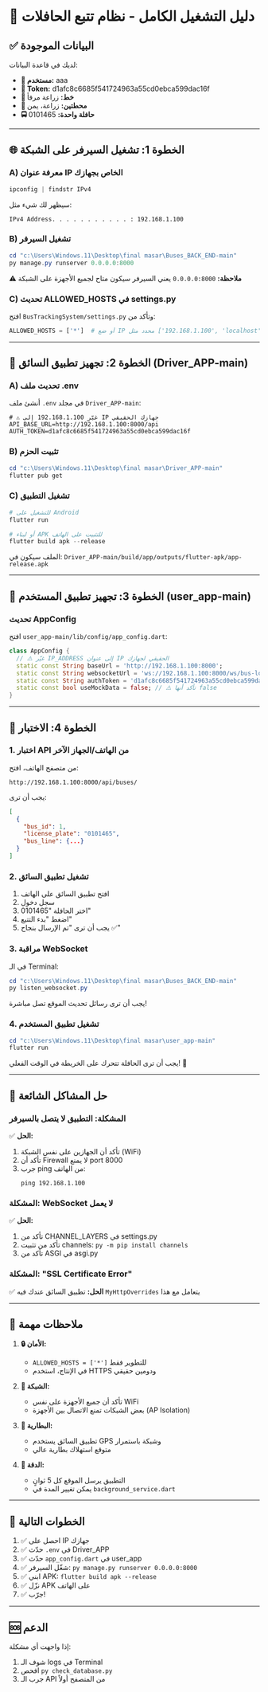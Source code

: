 # 🚀 دليل التشغيل الكامل - نظام تتبع الحافلات

## ✅ البيانات الموجودة

لديك في قاعدة البيانات:
- **👤 مستخدم:** aaa
- **🔑 Token:** d1afc8c6685f541724963a55cd0ebca599dac16f
- **🚌 خط:** زراعة مرفأ
- **🚏 محطتين:** زراعة، يمن
- **🚍 حافلة واحدة:** 0101465

---

## 🌐 الخطوة 1: تشغيل السيرفر على الشبكة

### A) معرفة عنوان IP الخاص بجهازك

```powershell
ipconfig | findstr IPv4
```

سيظهر لك شيء مثل:
```
IPv4 Address. . . . . . . . . . . : 192.168.1.100
```

### B) تشغيل السيرفر

```powershell
cd "c:\Users\Windows.11\Desktop\final masar\Buses_BACK_END-main"
py manage.py runserver 0.0.0.0:8000
```

⚠️ **ملاحظة:** `0.0.0.0:8000` يعني السيرفر سيكون متاح لجميع الأجهزة على الشبكة

### C) تحديث ALLOWED_HOSTS في settings.py

افتح `BusTrackingSystem/settings.py` وتأكد من:
```python
ALLOWED_HOSTS = ['*']  # أو ضع IP محدد مثل ['192.168.1.100', 'localhost']
```

---

## 📱 الخطوة 2: تجهيز تطبيق السائق (Driver_APP-main)

### A) تحديث ملف .env

أنشئ ملف `.env` في مجلد `Driver_APP-main`:

```env
# ⚠️ غيّر 192.168.1.100 إلى IP جهازك الحقيقي
API_BASE_URL=http://192.168.1.100:8000/api
AUTH_TOKEN=d1afc8c6685f541724963a55cd0ebca599dac16f
```

### B) تثبيت الحزم

```powershell
cd "c:\Users\Windows.11\Desktop\final masar\Driver_APP-main"
flutter pub get
```

### C) تشغيل التطبيق

```powershell
# للتشغيل على Android
flutter run

# أو لبناء APK للتثبيت على الهاتف
flutter build apk --release
```

الملف سيكون في: `Driver_APP-main/build/app/outputs/flutter-apk/app-release.apk`

---

## 📱 الخطوة 3: تجهيز تطبيق المستخدم (user_app-main)

### تحديث AppConfig

افتح `user_app-main/lib/config/app_config.dart`:

```dart
class AppConfig {
  // ⚠️ غيّر IP_ADDRESS إلى عنوان IP الحقيقي لجهازك
  static const String baseUrl = 'http://192.168.1.100:8000';
  static const String websocketUrl = 'ws://192.168.1.100:8000/ws/bus-locations/';
  static const String authToken = 'd1afc8c6685f541724963a55cd0ebca599dac16f';
  static const bool useMockData = false; // ⚠️ تأكد أنها false
}
```

---

## 🧪 الخطوة 4: الاختبار

### 1. اختبار API من الهاتف/الجهاز الآخر

من متصفح الهاتف، افتح:
```
http://192.168.1.100:8000/api/buses/
```

يجب أن ترى:
```json
[
  {
    "bus_id": 1,
    "license_plate": "0101465",
    "bus_line": {...}
  }
]
```

### 2. تشغيل تطبيق السائق

1. افتح تطبيق السائق على الهاتف
2. سجل دخول
3. اختر الحافلة "0101465"
4. اضغط "بدء التتبع"
5. يجب أن ترى "تم الإرسال بنجاح ✅"

### 3. مراقبة WebSocket

في الـ Terminal:
```powershell
cd "c:\Users\Windows.11\Desktop\final masar\Buses_BACK_END-main"
py listen_websocket.py
```

يجب أن ترى رسائل تحديث الموقع تصل مباشرة!

### 4. تشغيل تطبيق المستخدم

```powershell
cd "c:\Users\Windows.11\Desktop\final masar\user_app-main"
flutter run
```

يجب أن ترى الحافلة تتحرك على الخريطة في الوقت الفعلي! 🎉

---

## 🔧 حل المشاكل الشائعة

### المشكلة: التطبيق لا يتصل بالسيرفر

✅ **الحل:**
1. تأكد أن الجهازين على نفس الشبكة (WiFi)
2. تأكد أن Firewall لا يمنع port 8000
3. جرب ping من الهاتف:
   ```
   ping 192.168.1.100
   ```

### المشكلة: WebSocket لا يعمل

✅ **الحل:**
1. تأكد من CHANNEL_LAYERS في settings.py
2. تأكد من تثبيت channels: `py -m pip install channels`
3. تأكد من ASGI في asgi.py

### المشكلة: "SSL Certificate Error"

✅ **الحل:** تطبيق السائق عندك فيه `MyHttpOverrides` يتعامل مع هذا

---

## 📝 ملاحظات مهمة

1. **🔒 الأمان:** 
   - `ALLOWED_HOSTS = ['*']` للتطوير فقط
   - في الإنتاج، استخدم HTTPS ودومين حقيقي

2. **📡 الشبكة:**
   - تأكد أن جميع الأجهزة على نفس WiFi
   - بعض الشبكات تمنع الاتصال بين الأجهزة (AP Isolation)

3. **🔋 البطارية:**
   - تطبيق السائق يستخدم GPS وشبكة باستمرار
   - متوقع استهلاك بطارية عالي

4. **📍 الدقة:**
   - التطبيق يرسل الموقع كل 5 ثوانٍ
   - يمكن تغيير المدة في `background_service.dart`

---

## 🎯 الخطوات التالية

1. ✅ احصل على IP جهازك
2. ✅ حدّث `.env` في Driver_APP
3. ✅ حدّث `app_config.dart` في user_app
4. ✅ شغّل السيرفر: `py manage.py runserver 0.0.0.0:8000`
5. ✅ ابني APK: `flutter build apk --release`
6. ✅ نزّل APK على الهاتف
7. ✅ جرّب!

---

## 🆘 الدعم

إذا واجهت أي مشكلة:
1. شوف الـ logs في Terminal
2. افحص `py check_database.py`
3. جرب الـ API من المتصفح أولاً
